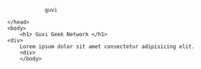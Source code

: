 <!DOCTYPE html>
<html lang="en">
    <head>
       
                guvi
       
    </head>
    <body>
        <h1> Guvi Geek Network </h1>
    <div>
        Lorem ipsum dolor sit amet consectetur adipisicing elit.
        <div>
        </body>
    
